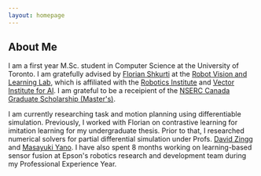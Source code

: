 ```yaml
---
layout: homepage
---
```


## About Me

I am a first year M.Sc. student in Computer Science at the University of Toronto. I am gratefully advised by [Florian Shkurti](http://www.cs.toronto.edu/~florian/) at the [Robot Vision and Learning Lab](https://rvl.cs.toronto.edu/#/), which is affiliated with the [Robotics Institute](https://robotics.utoronto.ca/) and [Vector Institute for AI](https://vectorinstitute.ai/). I am grateful to be a receipient of the [NSERC Canada Graduate Scholarship (Master's)](https://www.nserc-crsng.gc.ca/students-etudiants/pg-cs/cgsm-bescm_eng.asp).

I am currently researching task and motion planning using differentiable simulation. Previously, I worked with Florian on contrastive learning for imitation learning for my undergraduate thesis. Prior to that, I researched numerical solvers for partial differential simulation under Profs. [David Zingg](http://goldfinger.utias.utoronto.ca/dwz/) and [Masayuki Yano](https://www.utias.utoronto.ca/ace/). I have also spent 8 months working on learning-based sensor fusion at Epson's robotics research and development team during my Professional Experience Year.

